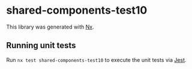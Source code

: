 # shared-components-test10

This library was generated with [Nx](https://nx.dev).

## Running unit tests

Run `nx test shared-components-test10` to execute the unit tests via [Jest](https://jestjs.io).

